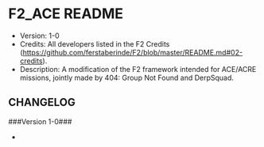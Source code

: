 # F2_ACE README #

* Version: 1-0
* Credits: All developers listed in the F2 Credits (https://github.com/ferstaberinde/F2/blob/master/README.md#02-credits).
* Description: A modification of the F2 framework intended for ACE/ACRE missions, jointly made by 404: Group Not Found and DerpSquad.

## CHANGELOG ##

###Version 1-0###

- 
